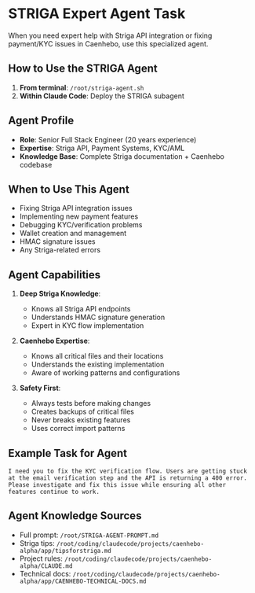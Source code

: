 # STRIGA Expert Agent Task

When you need expert help with Striga API integration or fixing payment/KYC issues in Caenhebo, use this specialized agent.

## How to Use the STRIGA Agent

1. **From terminal**: `/root/striga-agent.sh`
2. **Within Claude Code**: Deploy the STRIGA subagent

## Agent Profile
- **Role**: Senior Full Stack Engineer (20 years experience)
- **Expertise**: Striga API, Payment Systems, KYC/AML
- **Knowledge Base**: Complete Striga documentation + Caenhebo codebase

## When to Use This Agent
- Fixing Striga API integration issues
- Implementing new payment features
- Debugging KYC/verification problems
- Wallet creation and management
- HMAC signature issues
- Any Striga-related errors

## Agent Capabilities
1. **Deep Striga Knowledge**:
   - Knows all Striga API endpoints
   - Understands HMAC signature generation
   - Expert in KYC flow implementation

2. **Caenhebo Expertise**:
   - Knows all critical files and their locations
   - Understands the existing implementation
   - Aware of working patterns and configurations

3. **Safety First**:
   - Always tests before making changes
   - Creates backups of critical files
   - Never breaks existing features
   - Uses correct import patterns

## Example Task for Agent

```
I need you to fix the KYC verification flow. Users are getting stuck at the email verification step and the API is returning a 400 error. Please investigate and fix this issue while ensuring all other features continue to work.
```

## Agent Knowledge Sources
- Full prompt: `/root/STRIGA-AGENT-PROMPT.md`
- Striga tips: `/root/coding/claudecode/projects/caenhebo-alpha/app/tipsforstriga.md`
- Project rules: `/root/coding/claudecode/projects/caenhebo-alpha/CLAUDE.md`
- Technical docs: `/root/coding/claudecode/projects/caenhebo-alpha/app/CAENHEBO-TECHNICAL-DOCS.md`